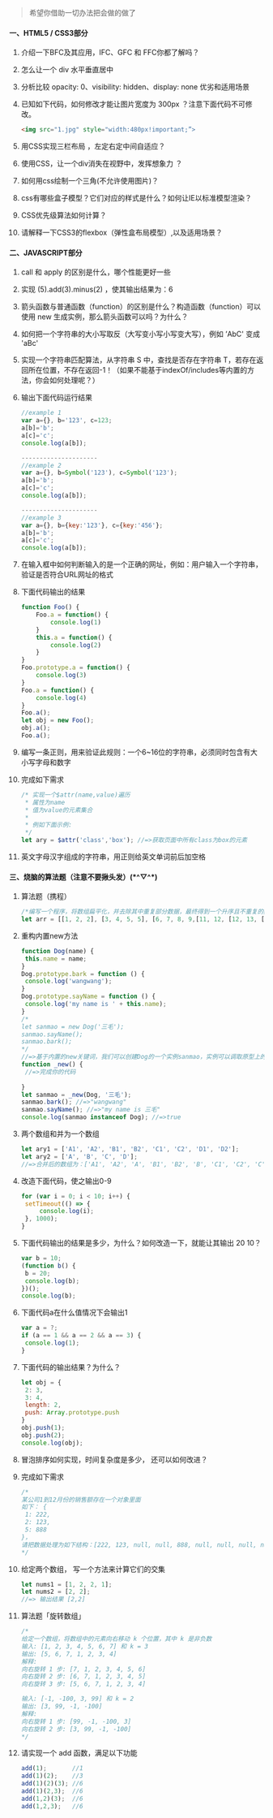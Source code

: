 > 希望你借助一切办法把会做的做了

#### 一、HTML5 / CSS3部分

1. 介绍一下BFC及其应用，IFC、GFC 和 FFC你都了解吗？

2. 怎么让一个 div 水平垂直居中

3. 分析比较 opacity: 0、visibility: hidden、display: none 优劣和适用场景

4. 已知如下代码，如何修改才能让图片宽度为 300px ？注意下面代码不可修改。

   ```html
   <img src="1.jpg" style="width:480px!important;”>
   ```

5. 用CSS实现三栏布局 ，左定右定中间自适应？ 
6. 使用CSS，让一个div消失在视野中，发挥想象力 ？

7. 如何用css绘制一个三角(不允许使用图片)？ 
8. css有哪些盒子模型？它们对应的样式是什么？如何让IE以标准模型渲染？
9. CSS优先级算法如何计算？
10. 请解释一下CSS3的flexbox（弹性盒布局模型）,以及适用场景？ 

#### 二、JAVASCRIPT部分

1. call 和 apply 的区别是什么，哪个性能更好一些

2. 实现 (5).add(3).minus(2) ，使其输出结果为：6

3. 箭头函数与普通函数（function）的区别是什么？构造函数（function）可以使用 new 生成实例，那么箭头函数可以吗？为什么？

4. 如何把一个字符串的大小写取反（大写变小写小写变大写），例如 ’AbC' 变成 'aBc' 

5. 实现一个字符串匹配算法，从字符串 S 中，查找是否存在字符串 T，若存在返回所在位置，不存在返回-1！（如果不能基于indexOf/includes等内置的方法，你会如何处理呢？）

6. 输出下面代码运行结果

   ```javascript
   //example 1
   var a={}, b='123', c=123;  
   a[b]='b';
   a[c]='c';  
   console.log(a[b]);
   
   ---------------------
   //example 2
   var a={}, b=Symbol('123'), c=Symbol('123');  
   a[b]='b';
   a[c]='c';  
   console.log(a[b]);
   
   ---------------------
   //example 3
   var a={}, b={key:'123'}, c={key:'456'};  
   a[b]='b';
   a[c]='c';  
   console.log(a[b]);
   ```

7. 在输入框中如何判断输入的是一个正确的网址，例如：用户输入一个字符串，验证是否符合URL网址的格式

8. 下面代码输出的结果

   ```javascript
   function Foo() {
       Foo.a = function() {
           console.log(1)
       }
       this.a = function() {
           console.log(2)
       }
   }
   Foo.prototype.a = function() {
       console.log(3)
   }
   Foo.a = function() {
       console.log(4)
   }
   Foo.a();
   let obj = new Foo();
   obj.a();
   Foo.a();
   ```



10. 编写一条正则，用来验证此规则：一个6~16位的字符串，必须同时包含有大小写字母和数字

11. 完成如下需求

    ```javascript
    /* 实现一个$attr(name,value)遍历
     * 属性为name
     * 值为value的元素集合
     * 
     * 例如下面示例:
     */
    let ary = $attr('class','box'); //=>获取页面中所有class为box的元素
    ```

12. 英文字母汉字组成的字符串，用正则给英文单词前后加空格

#### 三、烧脑的算法题（注意不要揪头发）(\*^▽^\*)

1. 算法题（携程）

   ```javascript
   /*编写一个程序，将数组扁平化，并去除其中重复部分数据，最终得到一个升序且不重复的数组*/
   let arr = [[1, 2, 2], [3, 4, 5, 5], [6, 7, 8, 9,[11, 12, [12, 13, [14]]]], 10];
   ```

2. 重构内置new方法

   ```javascript
   function Dog(name) {
   	this.name = name;
   }
   Dog.prototype.bark = function () {
   	console.log('wangwang');
   }
   Dog.prototype.sayName = function () {
   	console.log('my name is ' + this.name);
   }
   /*
   let sanmao = new Dog('三毛');
   sanmao.sayName();
   sanmao.bark();
   */
   //=>基于内置的new关键词，我们可以创建Dog的一个实例sanmao，实例可以调取原型上的属性和方法，现在的需求是：自己实现一个_new方法，也能模拟出内置new后的结果
   function _new() {
   	//=>完成你的代码
   	
   }
   let sanmao = _new(Dog, '三毛');
   sanmao.bark(); //=>"wangwang"
   sanmao.sayName(); //=>"my name is 三毛"
   console.log(sanmao instanceof Dog); //=>true
   ```

3. 两个数组和并为一个数组

   ```javascript
   let ary1 = ['A1', 'A2', 'B1', 'B2', 'C1', 'C2', 'D1', 'D2'];
   let ary2 = ['A', 'B', 'C', 'D']; 
   //=>合并后的数组为：['A1', 'A2', 'A', 'B1', 'B2', 'B', 'C1', 'C2', 'C', 'D1', 'D2', 'D']
   ```

4. 改造下面代码，使之输出0-9

   ```javascript
   for (var i = 0; i < 10; i++) {
   	setTimeout(() => {
   		console.log(i);
   	}, 1000);
   }
   ```

5. 下面代码输出的结果是多少，为什么？如何改造一下，就能让其输出 20 10？

   ```javascript
   var b = 10;
   (function b() {
   	b = 20;
   	console.log(b);
   })();
   console.log(b);
   ```

6. 下面代码a在什么值情况下会输出1

   ```javascript
   var a = ?;
   if (a == 1 && a == 2 && a == 3) {
   	console.log(1);
   }
   ```

7. 下面代码的输出结果？为什么？

   ```javascript
   let obj = {
   	2: 3,
   	3: 4,
   	length: 2,
   	push: Array.prototype.push
   }
   obj.push(1);
   obj.push(2);
   console.log(obj);
   ```

8. 冒泡排序如何实现，时间复杂度是多少， 还可以如何改进？

9. 完成如下需求

   ```javascript
   /* 
   某公司1到12月份的销售额存在一个对象里面
   如下： {
   	1: 222,
   	2: 123,
   	5: 888
   }，
   请把数据处理为如下结构：[222, 123, null, null, 888, null, null, null, null, null, null, null] 
   */
   ```

10. 给定两个数组， 写一个方法来计算它们的交集

    ```javascript
    let nums1 = [1, 2, 2, 1];
    let nums2 = [2, 2];
    //=> 输出结果 [2,2]
    ```

11. 算法题「旋转数组」

    ```javascript
    /* 
    给定一个数组，将数组中的元素向右移动 k 个位置，其中 k 是非负数
    输入: [1, 2, 3, 4, 5, 6, 7] 和 k = 3
    输出: [5, 6, 7, 1, 2, 3, 4]
    解释:
    向右旋转 1 步: [7, 1, 2, 3, 4, 5, 6]
    向右旋转 2 步: [6, 7, 1, 2, 3, 4, 5]
    向右旋转 3 步: [5, 6, 7, 1, 2, 3, 4]
    
    输入: [-1, -100, 3, 99] 和 k = 2
    输出: [3, 99, -1, -100]
    解释: 
    向右旋转 1 步: [99, -1, -100, 3]
    向右旋转 2 步: [3, 99, -1, -100] 
    */
    ```

12. 请实现一个 add 函数，满足以下功能

    ```javascript
    add(1);       //1
    add(1)(2);    //3
    add(1)(2)(3); //6
    add(1)(2,3);  //6
    add(1,2)(3);  //6
    add(1,2,3);   //6
    ```

